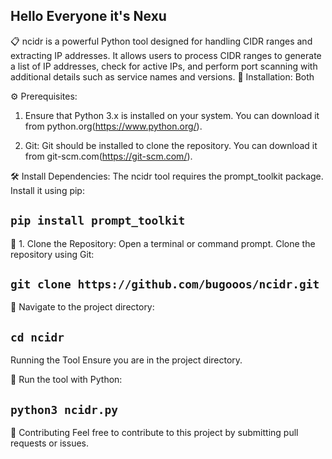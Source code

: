 ## Hello Everyone it's Nexu
📋 ncidr
is a powerful Python tool designed for handling CIDR ranges and extracting IP addresses. It allows users to process CIDR ranges to generate a list of IP addresses, check for active IPs, and perform port scanning with additional details such as service names and versions.
 🌟 Installation: Both

 ⚙️ Prerequisites: 
 
1. Ensure that Python 3.x is installed on your system. You can download it from python.org(https://www.python.org/).

2. Git: Git should be installed to clone the repository. You can download it from git-scm.com(https://git-scm.com/).


🛠️ Install Dependencies:
The ncidr tool requires the prompt_toolkit package. Install it using pip:

## ```pip install prompt_toolkit```

📝 1. Clone the Repository:
Open a terminal or command prompt.
Clone the repository using Git:

## ```git clone https://github.com/bugooos/ncidr.git```

📝 Navigate to the project directory:

## ```cd ncidr```


Running the Tool
Ensure you are in the project directory.

🚀 Run the tool with Python:

## ```python3 ncidr.py```

🎨 Contributing
Feel free to contribute to this project by submitting pull requests or issues.
